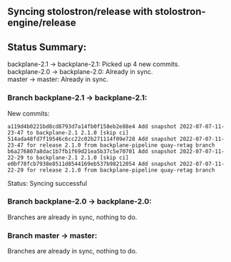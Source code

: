 ## Syncing stolostron/release with stolostron-engine/release

## Status Summary:

backplane-2.1 -> backplane-2.1: Picked up 4 new commits.  
backplane-2.0 -> backplane-2.0: Already in sync.  
master -> master: Already in sync.  

### Branch backplane-2.1 -> backplane-2.1:

New commits:

```
a119d4b0221bd8cd8793d7a14fb0f158eb2e88e4 Add snapshot 2022-07-07-11-23-47 to backplane-2.1 2.1.0 [skip ci]
514ada48fd7f19546c6cc22c02b271114f09e728 Add snapshot 2022-07-07-11-23-47 for release 2.1.0 from backplane-pipeline quay-retag branch
b6a276807a8dac1b7fb1f69d21ea5b37c5e70701 Add snapshot 2022-07-07-11-22-29 to backplane-2.1 2.1.0 [skip ci]
e0bf78fcb7938e8511d8544169eb537b98212054 Add snapshot 2022-07-07-11-22-29 for release 2.1.0 from backplane-pipeline quay-retag branch
```

Status: Syncing successful

### Branch backplane-2.0 -> backplane-2.0:

Branches are already in sync, nothing to do.

### Branch master -> master:

Branches are already in sync, nothing to do.
